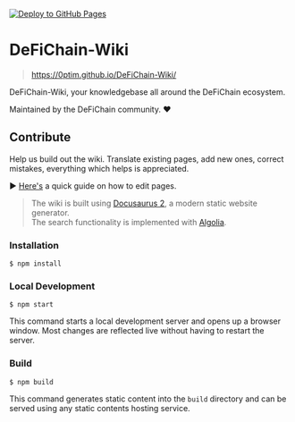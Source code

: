 [![Deploy to GitHub Pages](https://github.com/0ptim/DeFiChain-Wiki/actions/workflows/deploy.yml/badge.svg)](https://github.com/0ptim/DeFiChain-Wiki/actions/workflows/deploy.yml)

# DeFiChain-Wiki
> https://0ptim.github.io/DeFiChain-Wiki/

DeFiChain-Wiki, your knowledgebase all around the DeFiChain ecosystem.

Maintained by the DeFiChain community. ❤

## Contribute
Help us build out the wiki. Translate existing pages, add new ones, correct mistakes, everything which helps is appreciated.

▶ [Here's](https://0ptim.github.io/DeFiChain-Wiki/docs/auto/Contribute) a quick guide on how to edit pages.

> The wiki is built using [Docusaurus 2](https://docusaurus.io/), a modern static website generator.  
> The search functionality is implemented with [Algolia](https://www.algolia.com/).

### Installation

```
$ npm install
```

### Local Development

```
$ npm start
```

This command starts a local development server and opens up a browser window. Most changes are reflected live without having to restart the server.

### Build

```
$ npm build
```

This command generates static content into the `build` directory and can be served using any static contents hosting service.
